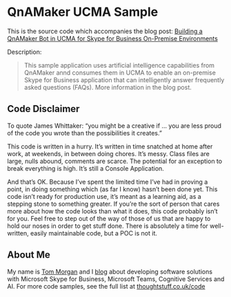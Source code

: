 # QnAMaker UCMA Sample

This is the source code which accompanies the blog post: [Building a QnAMaker Bot in UCMA for Skype for Business On-Premise Environments](https://blog.thoughtstuff.co.uk//)

> 

Description:

> This sample application uses artificial intelligence capabilities from QnAMaker annd consumes them in UCMA to enable an on-premise Skype for Business application that can intelligently answer frequently asked questions (FAQs). More information in the blog post.

## Code Disclaimer

To quote James Whittaker: “you might be a creative if … you are less proud of the code you wrote than the possibilities it creates.”

This code is written in a hurry. It’s written in time snatched at home after work, at weekends, in between doing chores. It’s messy. Class files are large, nulls abound, comments are scarce. The potential for an exception to break everything is high. It’s still a Console Application.

And that’s OK. Because I’ve spent the limited time I’ve had in proving a point, in doing something which (as far I know) hasn’t been done yet. This code isn’t ready for production use, it’s meant as a learning aid, as a stepping stone to something greater. If you’re the sort of person that cares more about how the code looks than what it does, this code probably isn’t for you. Feel free to step out of the way of those of us that are happy to hold our noses in order to get stuff done. There is absolutely a time for well-written, easily maintainable code, but a POC is not it.

## About Me

My name is [Tom Morgan](http://thoughtstuff.co.uk) and I [blog](http://blog.thoughtstuff.co.uk) about developing software solutions with Microsoft Skype for Business, Microsoft Teams, Cognitive Services and AI. For more code samples, see the full list at [thoughtstuff.co.uk/code](http://thoughtstuff.co.uk/code)
